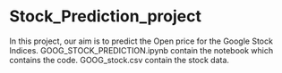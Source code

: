 # Stock_Prediction_project

In this project, our aim is to predict the Open price for the Google Stock Indices.
GOOG_STOCK_PREDICTION.ipynb contain the notebook which contains the code.
GOOG_stock.csv contain the stock data.
